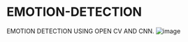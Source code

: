 # EMOTION-DETECTION
EMOTION DETECTION USING OPEN CV AND CNN.
![image](https://github.com/user-attachments/assets/cf1059ad-aacd-4980-b638-c413b0556cc1)
